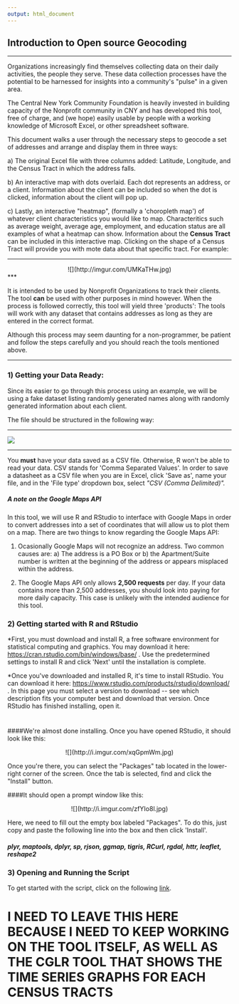 ```yaml
---
output: html_document
---
```

## Introduction to Open source Geocoding

***

Organizations increasingly find themselves collecting data on their daily activities, the people they serve. These data collection processes have the potential to be harnessed for insights into a community's "pulse" in a given area.

The Central New York Community Foundation is heavily invested in building capacity of the Nonprofit community in CNY and has developed this tool, free of charge, and (we hope) easily usable by people with a working knowledge of Microsoft Excel, or other spreadsheet software. 

This document walks a user through the necessary steps to geocode a set of addresses and arrange and display them in three ways:

a) The original Excel file with three columns added: Latitude, Longitude, and the Census Tract in which the address falls.

b) An interactive map with dots overlaid. Each dot represents an address, or a client. Information about the client can be included so when the dot is clicked, information about the client will pop up.

c) Lastly, an interactive "heatmap", (formally a 'choropleth map') of whatever client characteristics you would like to map. Characteritics such as average weight, average age, employment, and education status are all examples of what a heatmap can show. Information about the **Census Tract** can be included in this interactive map. Clicking on the shape of a Census Tract will provide you with mote data about that specific tract. For example:  

***
<center>![](http://imgur.com/UMKaTHw.jpg)</center>
***

It is intended to be used by Nonprofit Organizations to track their clients. The tool **can** be used with other purposes in mind however. When the process is followed correctly, this tool will yield three 'products':
The tools will work with any dataset that contains addresses as long as they are entered in the correct format.

Although this process may seem daunting for a non-programmer, be patient and follow the steps carefully and you should reach the tools mentioned above.

***

### 1) Getting your Data Ready:  
   
Since its easier to go through this process using an example, we will be using a fake dataset listing randomly generated names along with randomly generated information about each client.

 
The file should be structured in the following way:  

***

![](http://i.imgur.com/x767Su7.jpg)

***


You **must** have your data saved as a CSV file. Otherwise, R won't be able to read your data.
CSV stands for 'Comma Separated Values'. In order to save a datasheet as a CSV file when you are in Excel, click 'Save as', name your file, and in the 'File type' dropdown box, select *"CSV (Comma Delimited)".*


##### A note on the Google Maps API  

In this tool, we will use R and RStudio to interface with Google Maps in order to convert addresses into a set of coordinates that will allow us to plot them on a map. There are two things to know regarding the Google Maps API:
 
1) Ocasionally Google Maps will not recognize an address. Two common causes are: 
    a) The address is a PO Box or b) the Apartment/Suite number is written at the beginning of the address or appears misplaced within         the address.
    
2) The Google Maps API only allows **2,500 requests** per day. If your data contains more than 2,500 addresses, you should look into       paying for more daily capacity. This case is unlikely with the intended audience for this tool.


### 2) Getting started with R and RStudio

*First, you must download and install R, a free software environment for statistical computing and graphics. You may download it here: https://cran.rstudio.com/bin/windows/base/ . Use the predetermined settings to install R and click 'Next' until the installation is complete.
 
*Once you've downloaded and installed R, it's time to install RStudio. You can download it here: https://www.rstudio.com/products/rstudio/download/ . In this page you must select a version to download --  see which description fits your computer best and download that version. Once RStudio has finished installing, open it.
# 
####We're almost done installing. Once you have opened RStudio, it should look like this: 
 
  
<center>![](http://i.imgur.com/xqGpmWm.jpg)</center>
 
 
  
Once you're there, you can select the "Packages" tab located in the lower-right corner of the screen. Once the tab is selected, find and click the "Install" button.

####It should open a prompt window like this:
 
  
<center>![](http://i.imgur.com/zfYIo8l.jpg)</center>
  

Here, we need to fill out the empty box labeled "Packages". To do this, just copy and paste the following line into the box and then click 'Install'.

#### *plyr, maptools, dplyr, sp, rjson, ggmap, tigris, RCurl, rgdal, httr, leaflet, reshape2*


### 3) Opening and Running the Script

To get started with the script, click on the following [link](https://raw.githubusercontent.com/hectorlca/Geocoding-Nonprofits/master/Generic%20Geocode.R?token=APMd8H_JktibNsjpEYjlhJTaBU9dnvRtks5YWo3nwA%3D%3D).





# I NEED TO LEAVE THIS HERE BECAUSE I NEED TO KEEP WORKING ON THE TOOL ITSELF, AS WELL AS THE CGLR TOOL THAT SHOWS THE TIME SERIES GRAPHS FOR EACH CENSUS TRACTS










   